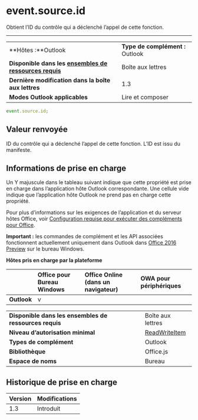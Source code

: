 

# event.source.id
Obtient l’ID du contrôle qui a déclenché l’appel de cette fonction.

****

|||
|:-----|:-----|
|**Hôtes :**Outlook|**Type de complément :** Outlook|
|**Disponible dans les [ensembles de ressources requis](../../docs/overview/specify-office-hosts-and-api-requirements.md)**|Boîte aux lettres|
|**Dernière modification dans la boîte aux lettres**|1.3|
|**Modes Outlook applicables**|Lire et composer|



```js
event.source.id;
```


## Valeur renvoyée

ID du contrôle qui a déclenché l’appel de cette fonction. L’ID est issu du manifeste.


## Informations de prise en charge


Un Y majuscule dans le tableau suivant indique que cette propriété est prise en charge dans l’application hôte Outlook correspondante. Une cellule vide indique que l’application hôte Outlook ne prend pas en charge cette propriété.

Pour plus d’informations sur les exigences de l’application et du serveur hôtes Office, voir [Configuration requise pour exécuter des compléments pour Office](../../docs/overview/requirements-for-running-office-add-ins.md).

 **Important :** les commandes de complément et les API associées fonctionnent actuellement uniquement dans Outlook dans [Office 2016 Preview](https://products.office.com/en-us/office-2016-preview) sur le bureau Windows.


**Hôtes pris en charge par la plateforme**

| |**Office pour Bureau Windows**|**Office Online (dans un navigateur)**|**OWA pour périphériques**|
|:-----|:-----|:-----|:-----|
|**Outlook**|v|||

|||
|:-----|:-----|
|**Disponible dans les ensembles de ressources requis**|Boîte aux lettres|
|**Niveau d’autorisation minimal**|[ReadWriteItem](../../docs/outlook/understanding-outlook-add-in-permissions.md)|
|**Types de complément**|Outlook|
|**Bibliothèque**|Office.js|
|**Espace de noms**|Bureau|

## Historique de prise en charge




|**Version**|**Modifications**|
|:-----|:-----|
|1.3|Introduit|
